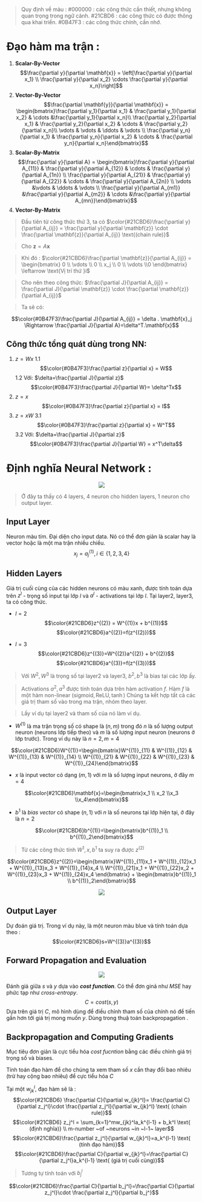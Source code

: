 <script type="text/javascript"  src="http://cdn.mathjax.org/mathjax/latest/MathJax.js?config=TeX-AMS-MML_HTMLorMML">  
</script>

> Quy định về màu : 
> #000000 : các công thức cần thiết, nhưng không quan trọng trong ngữ cảnh.
> #21CBD6 : các công thức có được thông qua khai triển.
> #0B47F3 : các công thức chính, cần nhớ.
# Đạo hàm ma trận :
1. **Scalar-By-Vector**
$$\frac{\partial y}{\partial \mathbf{x}} = \left[\frac{\partial y}{\partial x_1} \\ \frac{\partial y}{\partial x_2} \cdots \frac{\partial y}{\partial x_n}\right]$$
2. **Vector-By-Vector**
$$\frac{\partial \mathbf{y}}{\partial \mathbf{x}} = \begin{bmatrix}\frac{\partial y_1}{\partial x_1} & \frac{\partial y_1}{\partial x_2} & \cdots &\frac{\partial y_1}{\partial x_n}\\ \frac{\partial y_2}{\partial x_1} & \frac{\partial y_2}{\partial x_2} & \cdots & \frac{\partial y_2}{\partial x_n}\\ \vdots & \vdots & \ddots & \vdots \\  \frac{\partial y_n}{\partial x_1} & \frac{\partial y_n}{\partial x_2} & \cdots & \frac{\partial y_n}{\partial x_n}\end{bmatrix}$$
3. **Scalar-By-Matrix** 
$$\frac{\partial y}{\partial A} = \begin{bmatrix}\frac{\partial y}{\partial A_{11}} & \frac{\partial y}{\partial A_{12}} & \cdots & \frac{\partial y}{\partial A_{1n}} \\ \frac{\partial y}{\partial A_{21}} & \frac{\partial y}{\partial A_{22}} & \cdots & \frac{\partial y}{\partial A_{2n}} \\ \vdots &\vdots & \ddots & \vdots \\ \frac{\partial y}{\partial A_{m1}} &\frac{\partial y}{\partial A_{m2}} & \cdots &\frac{\partial y}{\partial A_{mn}}\end{bmatrix}$$
4. **Vector-By-Matrix**
> Đầu tiên từ công thức thứ 3, ta có $\color{#21CBD6}\frac{\partial y}{\partial A_{ij}} = \frac{\partial y}{\partial \mathbf{z}} \cdot \frac{\partial \mathbf{z}}{\partial A_{ij}} \text{(chain rule)}$

> Cho $\mathbf{z} = A\mathbf{x}$

>  Khi đó : $\color{#21CBD6}\frac{\partial \mathbf{z}}{\partial A_{ij}} = \begin{bmatrix} 0 \\ \vdots \\ 0 \\ x_j \\ 0 \\ \vdots \\0 \end{bmatrix} \leftarrow \text{Vị trí thứ }i$

> Cho nên theo công thức: $\frac{\partial J}{\partial A_{ij}} = \frac{\partial J}{\partial \mathbf{z}} \cdot \frac{\partial \mathbf{z}}{\partial A_{ij}}$

> Ta sẽ có: 
> 
$$\color{#0B47F3}\frac{\partial J}{\partial A_{ij}} = \delta . \mathbf{x}_j \Rightarrow \frac{\partial J}{\partial A}=\delta^T.\mathbf{x}$$

## Công thức tổng quát dùng trong NN:
1. $z=Wx$
	1.1 
	$$\color{#0B47F3}\frac{\partial z}{\partial x} = W$$
	1.2 Với:  $\delta=\frac{\partial J}{\partial z}$ 
	$$\color{#0B47F3}\frac{\partial J}{\partial W}= \delta^Tx$$
2. $z=x$
$$\color{#0B47F3}\frac{\partial z}{\partial x} = I$$
3. $z=xW$
	3.1
	$$\color{#0B47F3}\frac{\partial z}{\partial x} = W^T$$
	3.2 Với: $\delta=\frac{\partial J}{\partial z}$ 
	$$\color{#0B47F3}\frac{\partial J}{\partial W} = x^T\delta$$
# Định nghĩa Neural Network : 
<center><img src="https://miro.medium.com/max/1400/1*sSIeU-WhsuHCQlOA00IBXg.jpeg" /></center>

> Ở đây ta thấy có 4 layers, 4 neuron cho hidden layers, 1 neuron cho output layer.

## Input Layer
Neuron màu tím. Đại diện cho input data. Nó có thể đơn giản là scalar hay là vector hoặc là một ma trận nhiều chiều.
$$x_j = a_j^{(1)}, i \in \{1,2,3,4\}$$
## Hidden Layers
Giá trị cuối cùng của các hidden neurons có màu xanh, được tính toán dựa trên $z^l$ - trọng số input tại lớp $l$ và $a^l$ - activations tại lớp $l$. Tại layer2, layer3, ta có công thức.
- $l=2$
$$\color{#21CBD6}z^{(2)} = W^{(1)}x + b^{(1)}$$
$$\color{#21CBD6}a^{(2)}=f(z^{(2)})$$

- $l=3$ 
$$\color{#21CBD6}z^{(3)}=W^{(2)}a^{(2)} + b^{(2)}$$
$$\color{#21CBD6}a^{(3)}=f(z^{(3)})$$
> Với $W^2,W^3$ là trọng số tại layer2 và layer3, $b^2,b^3$ là bias tại các lớp ấy.

> Activations $a^2,a^3$ được tính toán dựa trên hàm activation $f$. Hàm $f$ là một hàm non-linear ($\text{sigmoid},\text{ReLU},\tanh$)
> Chúng ta kết hợp tất cả các giá trị tham số vào trong ma trận, nhóm theo layer.

>  Lấy ví dụ tại layer2 và tham số của nó làm ví dụ. 

-  $W^{(1)}$ là ma trận trọng số có shape là $(n,m)$  trong đó $n$ là số lượng output neuron (neurons lớp tiếp theo) và $m$ là số lượng input neuron (neurons ở lớp trước). Trong ví dụ này là $n=2,m=4$

$$\color{#21CBD6}W^{(1)}=\begin{bmatrix}W^{(1)}_{11} & W^{(1)}_{12} & W^{(1)}_{13} & W^{(1)}_{14} \\ W^{(1)}_{21} & W^{(1)}_{22} & W^{(1)}_{23} & W^{(1)}_{24}\end{bmatrix}$$

- $x$ là input vector có dạng $(m,1)$ với $m$ là số lượng input neurons, ở đây $m=4$

$$\color{#21CBD6}\mathbf{x}=\begin{bmatrix}x_1 \\ x_2 \\x_3 \\x_4\end{bmatrix}$$
- $b^1$ là *bias vector* có shape $(n,1)$ với $n$ là số neurons tại lớp hiện tại, ở đây là $n=2$

$$\color{#21CBD6}b^{(1)}=\begin{bmatrix}b^{(1)}_1 \\ b^{(1)}_2\end{bmatrix}$$

> Từ các công thức tính $W^1,x,b^1$ ta suy ra được $z^{(2)}$

$$\color{#21CBD6}z^{(2)}=\begin{bmatrix}W^{(1)}_{11}x_1 + W^{(1)}_{12}x_1 + W^{(1)}_{13}x_3 + W^{(1)}_{14}x_4 \\ W^{(1)}_{21}x_1 + W^{(1)}_{22}x_2 + W^{(1)}_{23}x_3 + W^{(1)}_{24}x_4 \end{bmatrix} + \begin{bmatrix}b^{(1)}_1 \\ b^{(1)}_2\end{bmatrix}$$

<center><img src="https://miro.medium.com/max/1400/1*02zF6C6PYzGBbiah4-5fTQ.jpeg"></center>

## Output Layer
Dự đoán giá trị. Trong ví dụ này, là một neuron màu blue và tính toán dựa theo :
$$\color{#21CBD6}s=W^{(3)}a^{(3)}$$
## Forward Propagation and Evaluation 

<center><img src="https://miro.medium.com/max/1400/1*51X_xj8p-jO8-plMfsyajg.png"></center>

Đánh giá giữa $s$ và $y$ dựa vào ***cost function***. Có thể đơn ginả như *MSE* hay phức tạp như *cross-entropy*.
$$C = cost(s,y)$$
Dựa trên giá trị $C$, mô hình dùng để điều chỉnh tham số của chính nó để tiến gần hơn tới giá trị mong muốn $y$. Dùng trong thuậ toán backpropagation .
## Backpropagation and Computing Gradients
Mục tiêu đơn giản là cực tiểu hóa *cost fucntion* bằng các điều chỉnh giá trị trọng số và biases. 

Tính toán đạo hàm để cho chúng ta xem tham số $x$ cần thay đổi bao nhiêu (trừ hay cộng bao nhiêu) để cực tiểu hóa $C$

Tại một $w_{jk}^l$, đạo hàm sẽ là :
$$\color{#21CBD6} \frac{\partial C}{\partial w_{jk}^l}= \frac{\partial C}{\partial z_j^l}\cdot \frac{\partial z_j^l}{\partial w_{jk}^l} \text{ (chain rule)}$$
$$\color{#21CBD6} z_j^l = \sum_{k=1}^mw_{jk}^la_k^{l-1} + b_k^l \text{ (định nghĩa)} \\ m-number ~of ~neurons ~in ~l-1~ layer$$
$$\color{#21CBD6}\frac{\partial z_j^l}{\partial w_{jk}^l}=a_k^{l-1} \text{ (tính đạo hàm)}$$
$$\color{#21CBD6}\frac{\partial C}{\partial w_{jk}^l}=\frac{\partial C}{\partial z_j^l}a_k^{l-1} \text{ (giá trị cuối cùng)}$$

> Tương tự tính toán với $b_j^l$

$$\color{#21CBD6}\frac{\partial C}{\partial b_j^l}=\frac{\partial C}{\partial z_j^l}\cdot \frac{\partial z_j^l}{\partial b_j^}$$
<!--stackedit_data:
eyJoaXN0b3J5IjpbLTE3NDQ4ODMwOTcsLTE4NDc5ODM5MDMsMz
QzODA4NDQ1LDM2OTE0NzU4MiwtMTk2ODkxMzY0NiwtOTQzNTAz
NTk2XX0=
-->